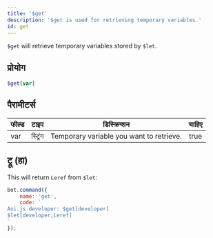 ```yaml
---
title: '$get'
description: '$get is used for retrieving temporary variables.'
id: get
---
```


`$get` will retrieve temporary variables stored by `$let`.

## प्रोयोग

```php
$get[var]
```

## पैरामीटर्स

| फील्ड | टाइप     | डिस्क्रिप्शन                             | चाहिए |
| ----- | -------- | ---------------------------------------- |:-----:|
| var   | स्ट्रिंग | Temporary variable you want to retrieve. | true  |

## ट्रू (हा)

This will return `Leref` from `$let`:

```javascript
bot.command({
    name: 'get',
    code: `
Aoi.js developer: $get[developer]
$let[developer;Leref]
`
});
```
